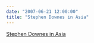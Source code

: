 ```yaml
---
date: "2007-06-21 12:00:00"
title: "Stephen Downes in Asia"
---
```


[Stephen Downes in Asia](/lemire/blog/2007/06-21-stephen-downes-in-asia)

